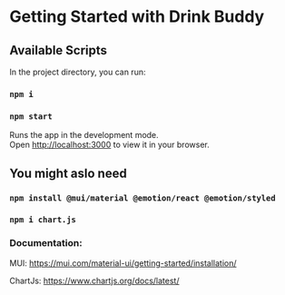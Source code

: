 # Getting Started with Drink Buddy

## Available Scripts

In the project directory, you can run:

### `npm i`

### `npm start`

Runs the app in the development mode.\
Open [http://localhost:3000](http://localhost:3000) to view it in your browser.

## You might aslo need

### `npm install @mui/material @emotion/react @emotion/styled`

### `npm i chart.js`

### Documentation:

MUI: https://mui.com/material-ui/getting-started/installation/

ChartJs: https://www.chartjs.org/docs/latest/
